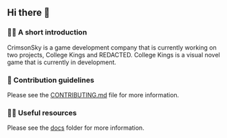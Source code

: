 ## Hi there 👋

### 🙋‍♀️ A short introduction

CrimsonSky is a game development company that is currently working on two projects, College Kings and REDACTED. College Kings is a visual novel game that is currently in development.

### 🌈 Contribution guidelines

Please see the [CONTRIBUTING.md](./CONTRIBUTING.md) file for more information.

### 👩‍💻 Useful resources

Please see the [docs](./docs) folder for more information.

